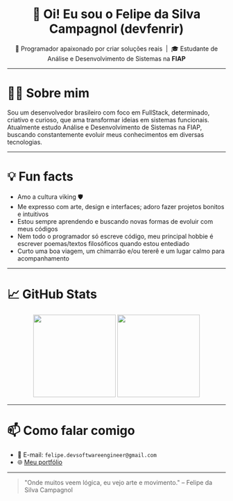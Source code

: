 <h1 align="center">👋 Oi! Eu sou o Felipe da Silva Campagnol (devfenrir) </h1>

<p align="center">
  🧠 Programador apaixonado por criar soluções reais &nbsp|&nbsp 🎓 Estudante de Análise e Desenvolvimento de Sistemas na <strong>FIAP</strong> 

---

# 👨‍💻 Sobre mim

Sou um desenvolvedor brasileiro com foco em FullStack, determinado, criativo e curioso, que ama transformar ideias em sistemas funcionais. Atualmente estudo Análise e Desenvolvimento de Sistemas na FIAP, buscando constantemente evoluir meus conhecimentos em diversas tecnologias.

---

# 💡 Fun facts

- Amo a cultura viking 🛡️
- Me expresso com arte, design e interfaces; adoro fazer projetos bonitos e intuitivos
- Estou sempre aprendendo e buscando novas formas de evoluir com meus códigos
- Nem todo o programador só escreve código, meu principal hobbie é escrever poemas/textos filosóficos quando estou entediado
- Curto uma boa viagem, um chimarrão e/ou tererê e um lugar calmo para acompanhamento

---

# 📈 GitHub Stats

  <div align="center">
    <img height="190em" src="https://github-readme-stats.vercel.app/api?username=devfenrir&show_icons=true&theme=tokyonight&count_private=true" />
    <img height="190em" src="https://github-readme-stats.vercel.app/api/top-langs/?username=devfenrir&layout=compact&langs_count=8&theme=tokyonight"/>
  </div>

---

# 📫 Como falar comigo

- 💌 E-mail: `felipe.devsoftwareengineer@gmail.com`
- 🌐 [Meu portfólio](https://portfolio-devfenrir.vercel.app)

---

> "Onde muitos veem lógica, eu vejo arte e movimento."
– Felipe da Silva Campagnol
